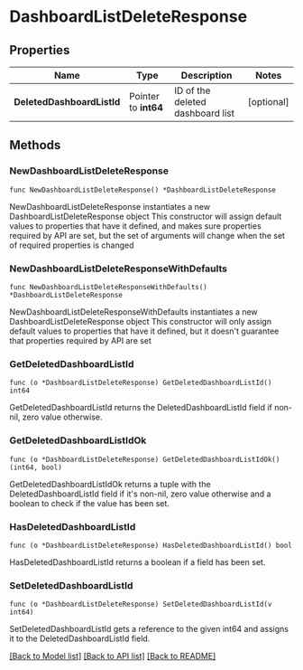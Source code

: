 # DashboardListDeleteResponse

## Properties

Name | Type | Description | Notes
------------ | ------------- | ------------- | -------------
**DeletedDashboardListId** | Pointer to **int64** | ID of the deleted dashboard list | [optional] 

## Methods

### NewDashboardListDeleteResponse

`func NewDashboardListDeleteResponse() *DashboardListDeleteResponse`

NewDashboardListDeleteResponse instantiates a new DashboardListDeleteResponse object
This constructor will assign default values to properties that have it defined,
and makes sure properties required by API are set, but the set of arguments
will change when the set of required properties is changed

### NewDashboardListDeleteResponseWithDefaults

`func NewDashboardListDeleteResponseWithDefaults() *DashboardListDeleteResponse`

NewDashboardListDeleteResponseWithDefaults instantiates a new DashboardListDeleteResponse object
This constructor will only assign default values to properties that have it defined,
but it doesn't guarantee that properties required by API are set

### GetDeletedDashboardListId

`func (o *DashboardListDeleteResponse) GetDeletedDashboardListId() int64`

GetDeletedDashboardListId returns the DeletedDashboardListId field if non-nil, zero value otherwise.

### GetDeletedDashboardListIdOk

`func (o *DashboardListDeleteResponse) GetDeletedDashboardListIdOk() (int64, bool)`

GetDeletedDashboardListIdOk returns a tuple with the DeletedDashboardListId field if it's non-nil, zero value otherwise
and a boolean to check if the value has been set.

### HasDeletedDashboardListId

`func (o *DashboardListDeleteResponse) HasDeletedDashboardListId() bool`

HasDeletedDashboardListId returns a boolean if a field has been set.

### SetDeletedDashboardListId

`func (o *DashboardListDeleteResponse) SetDeletedDashboardListId(v int64)`

SetDeletedDashboardListId gets a reference to the given int64 and assigns it to the DeletedDashboardListId field.


[[Back to Model list]](../README.md#documentation-for-models) [[Back to API list]](../README.md#documentation-for-api-endpoints) [[Back to README]](../README.md)


